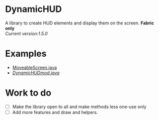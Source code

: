 # DynamicHUD
A library to create HUD elements and display them on the screen. **Fabric only**\
_Current version:1.5.0_

# Examples
- [MoveableScreen.java](src/main/java/com/tanishisherewith/dynamichud/huds/MoveableScreen.java)
- [_DynamicHUDmod.java_](src/main/java/com/tanishisherewith/dynamichud/DynamicHUDmod.java)

# Work to do

- [ ] Make the library open to all and make methods less one-use only
- [ ] Add more features and draw and helpers.
